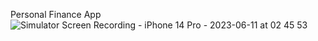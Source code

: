 Personal Finance App
![Simulator Screen Recording - iPhone 14 Pro - 2023-06-11 at 02 45 53](https://github.com/antonpenkov1/personal-finance-app/assets/114803121/60157305-d2ed-4f4c-b86e-246cd93196ed)

